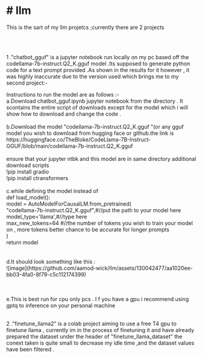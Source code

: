 <html>
  <head><h1># llm</h1></head>
<body>
<p>This is the sart of my llm projetcs ;currently there are 2 projects</p>

<br><br>
<p>1 ."chatbot_gguf" is a jupyter notebook run locally on my pc based off the codellama-7b-instruct.Q2_K.gguf model .Its supposed to generate python code for a text prompt provided .As shown in the results for it however , it was highly inaccurate due to the version used which brings me to my second project:-</p>
<p>Instructions to run the model are as follows :-
<br>
a.Download chatbot_gguf.ipynb jupyter notebook from the directory . It scontains the entire script of downloads except for the model which i will show how to download and change the code .
<br><br>
b.Download the model "codellama-7b-instruct.Q2_K.gguf "(or any gguf model you wish to download from hugging face or github.the link is https://huggingface.co/TheBloke/CodeLlama-7B-Instruct-GGUF/blob/main/codellama-7b-instruct.Q2_K.gguf<br><br>
  ensure that your jupyter ntbk and this model are in same directory 
  additional download scripts <br>
  !pip install gradio<br>
!pip install ctransformers
<br><br>
c.while defining the model instead of<br>
  def load_model():<br>
    model = AutoModelForCausalLM.from_pretrained(<br>
        "codellama-7b-instruct.Q2_K.gguf",#//put the path to your model here<br> 
        model_type='llama',#//type here<br>
        max_new_tokens=64 #//the number of tokens you wish to train your model on , more tokens better chance to be accurate for longer prompts<br>
    )<br>
    return model<br>
  <br><br>
d.It should look something like this : <br>
  ![image](https://github.com/aamod-wick/llm/assets/130042477/aa1020ee-bb03-4fa0-8f79-c5c112174399)


<br><br>
e.This is best run for cpu only pcs . I f you have a gpu i recommend using gptq to inference on your personal machine <br><br>
</p>
<p>2 ."finetune_llama2" is a colab project aiming to use a free T4 gpu to finetune llama , currently im in the process of finetuning it and have already prepared the dataset under the header of "finetune_llama_dataset" the conext taken is quite small to decrease my idle time ,and the dataset values have been filtered .</p>
</body>
</html>
